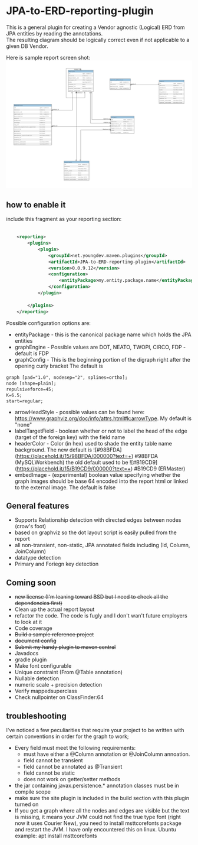 # JPA-to-ERD-reporting-plugin
This is a general plugin for creating a Vendor agnostic (Logical) ERD from JPA entities by reading the annotations.  
The resulting diagram should be logically correct even if not applicable to a given DB Vendor.  

Here is sample report screen shot:
![report screenshot](./report_screenshot.png)

## how to enable it 
include this fragment as your reporting section:
```xml

	<reporting>
		<plugins>
			<plugin>
				<groupId>net.youngdev.maven.plugins</groupId>
				<artifactId>JPA-to-ERD-reporting-plugin</artifactId>
				<version>0.0.9.12</version>
				<configuration>
					<entityPackage>my.entity.package.name</entityPackage>
				</configuration>
			</plugin>

		</plugins>
	</reporting>
```

Possible configuration options are:
- entityPackage - this is the canonical package name which holds the JPA entities
- graphEngine - Possible values are DOT, NEATO, TWOPI, CIRCO, FDP - default is FDP
- graphConfig - This is the beginning portion of the digraph right after the opening curly bracket The default is
```
graph [pad="1.0", nodesep="2", splines=ortho];
node [shape=plain];
repulsiveforce=45;
K=6.5;
start=regular;
```
- arrowHeadStyle - possible values can be found here: https://www.graphviz.org/doc/info/attrs.html#k:arrowType.  My default is "none"
- labelTargetField - boolean whether or not to label the head of the edge (target of the foreign key) with the field name 
- headerColor - Color (in hex) used to shade the entity table name background.  The new default is ![#98BFDA] (https://placehold.it/15/98BFDA/000000?text=+) #98BFDA (MySQLWorkbench) the old default used to be ![#B19CD9] (https://placehold.it/15/B19CD9/000000?text=+) #B19CD9 (ERMaster)
- embedImage - (experimental) boolean value specifying whether the graph images should be base 64 encoded into the report html or linked to the external image.  The default is false

 
## General features
- Supports Relationship detection with directed edges between nodes (crow's foot)
- based on graphviz so the dot layout script is easily pulled from the report
- all non-transient, non-static, JPA annotated fields including (Id, Column, JoinColumn)
- datatype detection
- Primary and Foriegn key detection

## Coming soon
- ~~new license (I'm leaning toward BSD but I need to check all the dependencies first)~~
- Clean up the actual report layout 
- refactor the code.  The code is fugly and I don't wan't future employers to look at it
- Code coverage
- ~~Build a sample reference project~~
- ~~document config~~
- ~~Submit my handy plugin to maven central~~
- Javadocs
- gradle plugin
- Make font configurable
- Unique constraint (From @Table annotation)
- Nullable detection
- numeric scale + precision detection
- Verify mappedsuperclass
- Check nullpointer on ClassFinder:64


## troubleshooting
I've noticed a few peculiarities that require your project to be written with certain conventions in order for the graph to work;
- Every field must meet the following requirements:
	- must have either a @Column annotation or @JoinColumn annoation.
	- field cannot be transient
	- field cannot be annotated as @Transient
	- field cannot be static
	- does not work on getter/setter methods
- the jar containing javax.persistence.* annotation classes must be in compile scope
- make sure the site plugin is included in the build section with this plugin turned on
- If you get a graph where all the nodes and edges are visible but the text is missing, it means your JVM could not find
  the true type font (right now it uses Courier New), you need to install msttcorefonts package and restart the JVM.
  I have only encountered this on linux.  Ubuntu example: apt install msttcorefonts
  
  
